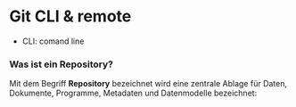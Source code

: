 # Git CLI & remote
- CLI: comand line

### Was ist ein Repository?

Mit dem Begriff **Repository** bezeichnet wird eine zentrale Ablage für Daten, Dokumente, Programme, Metadaten und Datenmodelle bezeichnet:


